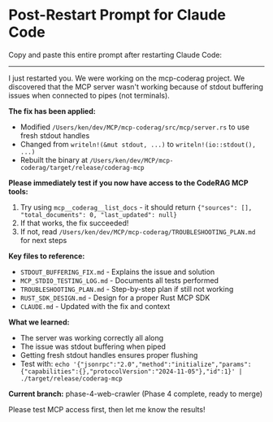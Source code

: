 # Post-Restart Prompt for Claude Code

Copy and paste this entire prompt after restarting Claude Code:

---

I just restarted you. We were working on the mcp-coderag project. We discovered that the MCP server wasn't working because of stdout buffering issues when connected to pipes (not terminals).

**The fix has been applied:**
- Modified `/Users/ken/dev/MCP/mcp-coderag/src/mcp/server.rs` to use fresh stdout handles
- Changed from `writeln!(&mut stdout, ...)` to `writeln!(io::stdout(), ...)`
- Rebuilt the binary at `/Users/ken/dev/MCP/mcp-coderag/target/release/coderag-mcp`

**Please immediately test if you now have access to the CodeRAG MCP tools:**
1. Try using `mcp__coderag__list_docs` - it should return `{"sources": [], "total_documents": 0, "last_updated": null}`
2. If that works, the fix succeeded!
3. If not, read `/Users/ken/dev/MCP/mcp-coderag/TROUBLESHOOTING_PLAN.md` for next steps

**Key files to reference:**
- `STDOUT_BUFFERING_FIX.md` - Explains the issue and solution
- `MCP_STDIO_TESTING_LOG.md` - Documents all tests performed
- `TROUBLESHOOTING_PLAN.md` - Step-by-step plan if still not working
- `RUST_SDK_DESIGN.md` - Design for a proper Rust MCP SDK
- `CLAUDE.md` - Updated with the fix and context

**What we learned:**
- The server was working correctly all along
- The issue was stdout buffering when piped
- Getting fresh stdout handles ensures proper flushing
- Test with: `echo '{"jsonrpc":"2.0","method":"initialize","params":{"capabilities":{},"protocolVersion":"2024-11-05"},"id":1}' | ./target/release/coderag-mcp`

**Current branch:** phase-4-web-crawler (Phase 4 complete, ready to merge)

Please test MCP access first, then let me know the results!
